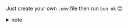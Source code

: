 Just create your own `.env` file then run `bun ok` 😊

<details>
    <summary>note</summary>

> Start the postgreSQL server

```sh
./start-database.sh
bun db:push
```

> Seed the database

```sh
bun seed.ts
```

> Host a fake endpoint

```sh
cd fake-server
bun serve.ts
```

</details>
